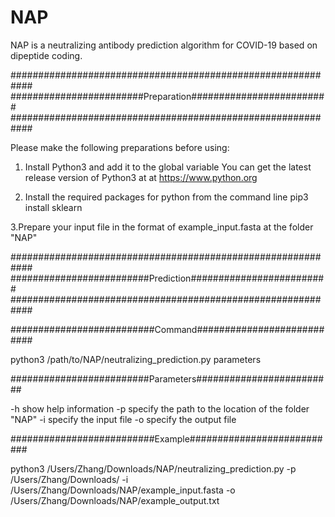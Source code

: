 # NAP
NAP is a neutralizing antibody prediction algorithm for COVID-19 based on dipeptide coding.

############################################################
########################Preparation#########################
############################################################

Please make the following preparations before using:

1. Install Python3 and add it to the global variable
   You can get the latest release version of Python3 at  at https://www.python.org

2. Install the required packages for python from the command line
   pip3 install sklearn

3.Prepare your input file in the format of example_input.fasta at the folder "NAP"

############################################################
#########################Prediction#########################
############################################################

##########################Command###########################

python3 /path/to/NAP/neutralizing_prediction.py parameters

#########################Parameters#########################

-h           show help information
-p           specify the path to the location of the folder "NAP"
-i           specify the input file
-o           specify the output file

##########################Example###########################

python3 /Users/Zhang/Downloads/NAP/neutralizing_prediction.py -p /Users/Zhang/Downloads/ -i /Users/Zhang/Downloads/NAP/example_input.fasta -o /Users/Zhang/Downloads/NAP/example_output.txt

